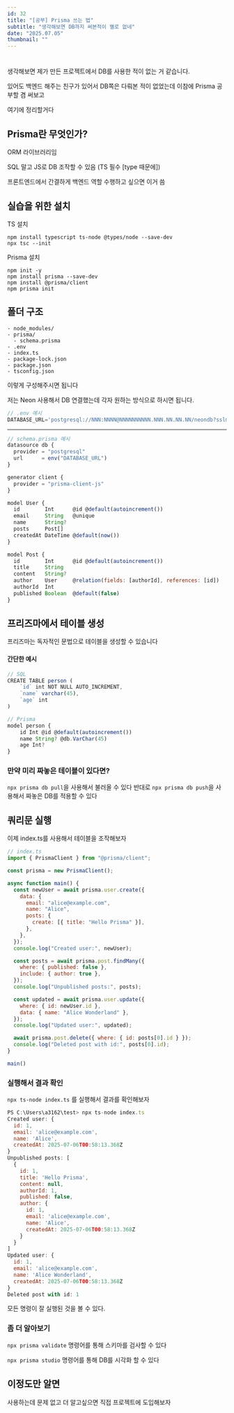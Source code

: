 ```yaml
---
id: 32
title: "[공부] Prisma 쓰는 법"
subtitle: "생각해보면 DB까지 써본적이 별로 없네"
date: "2025.07.05"
thumbnail: ""
---
```

#

생각해보면 제가 만든 프로젝트에서 DB를 사용한 적이 없는 거 같습니다.

있어도 백엔드 해주는 친구가 있어서 DB쪽은 다뤄본 적이 없었는데 이참에 Prisma 공부할 겸 써보고

여기에 정리할거다

## Prisma란 무엇인가?

ORM 라이브러리임

SQL 말고 JS로 DB 조작할 수 있음 (TS 필수 [type 때문에])

프론트엔드에서 간결하게 백엔드 역할 수행하고 싶으면 이거 씀

## 실습을 위한 설치

TS 설치
```
npm install typescript ts-node @types/node --save-dev
npx tsc --init
```


Prisma 설치
```
npm init -y
npm install prisma --save-dev
npm install @prisma/client
npm prisma init
```

## 폴더 구조

```
- node_modules/
- prisma/
  - schema.prisma
- .env
- index.ts
- package-lock.json
- package.json
- tsconfig.json
```

이렇게 구성해주시면 됩니다

저는 Neon 사용해서 DB 연결했는데 각자 원하는 방식으로 하시면 됩니다. 




```js
// .env 예시
DATABASE_URL='postgresql://NNN:NNNN@NNNNNNNNNN.NNN.NN.NN.NN/neondb?sslmode=require&channel_binding=require'
```

---

```js
// schema.prisma 예시
datasource db {
  provider = "postgresql"     
  url      = env("DATABASE_URL")
}

generator client {
  provider = "prisma-client-js"
}

model User {
  id        Int      @id @default(autoincrement())
  email     String   @unique
  name      String?
  posts     Post[]
  createdAt DateTime @default(now())
}

model Post {
  id        Int      @id @default(autoincrement())
  title     String
  content   String?
  author    User     @relation(fields: [authorId], references: [id])
  authorId  Int
  published Boolean  @default(false)
}
```
## 프리즈마에서 테이블 생성

프리즈마는 독자적인 문법으로 테이블을 생성할 수 있습니다

#### 간단한 예시
```js
// SQL
CREATE TABLE person (
    `id` int NOT NULL AUTO_INCREMENT,
    `name` varchar(45),
    `age` int
)

// Prisma
model person {
    id Int @id @default(autoincrement())
    name String? @db.VarChar(45)
    age Int?
}
```

### 만약 미리 짜놓은 테이블이 있다면?

`npx prisma db pull`을 사용해서 불러올 수 있다
반대로
`npx prisma db push`을 사용해서 짜놓은 DB를 적용할 수 있다

## 쿼리문 실행

이제 index.ts를 사용해서 테이블을 조작해보자

```javascript
// index.ts
import { PrismaClient } from "@prisma/client";

const prisma = new PrismaClient();

async function main() {
  const newUser = await prisma.user.create({
    data: {
      email: "alice@example.com",
      name: "Alice",
      posts: {
        create: [{ title: "Hello Prisma" }],
      },
    },
  });
  console.log("Created user:", newUser);

  const posts = await prisma.post.findMany({
    where: { published: false },
    include: { author: true },
  });
  console.log("Unpublished posts:", posts);

  const updated = await prisma.user.update({
    where: { id: newUser.id },
    data: { name: "Alice Wonderland" },
  });
  console.log("Updated user:", updated);

  await prisma.post.delete({ where: { id: posts[0].id } });
  console.log("Deleted post with id:", posts[0].id);
}

main()
```

### 실행해서 결과 확인

`npx ts-node index.ts` 를 실행해서 결과를 확인해보자

```javascript
PS C:\Users\a3162\test> npx ts-node index.ts
Created user: {
  id: 1,
  email: 'alice@example.com',
  name: 'Alice',
  createdAt: 2025-07-06T00:58:13.368Z
}
Unpublished posts: [
  {
    id: 1,
    title: 'Hello Prisma',
    content: null,
    authorId: 1,
    published: false,
    author: {
      id: 1,
      email: 'alice@example.com',
      name: 'Alice',
      createdAt: 2025-07-06T00:58:13.368Z
    }
  }
]
Updated user: {
  id: 1,
  email: 'alice@example.com',
  name: 'Alice Wonderland',
  createdAt: 2025-07-06T00:58:13.368Z
}
Deleted post with id: 1
```

모든 명령이 잘 실행된 것을 볼 수 있다. 

### 좀 더 알아보기

`npx prisma validate` 명령어를 통해 스키마를 검사할 수 있다

`npx prisma studio` 명령어를 통해 DB를 시각화 할 수 있다

## 이정도만 알면

사용하는데 문제 없고 더 알고싶으면 직접 프로젝트에 도입해보자